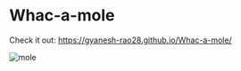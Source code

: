 # Whac-a-mole

Check it out: https://gyanesh-rao28.github.io/Whac-a-mole/

![mole](https://user-images.githubusercontent.com/93402771/220386317-5151e90c-2073-43a0-a181-f9af7fa4b476.png)

